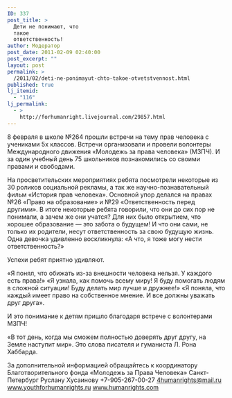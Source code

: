 ```yaml
---
ID: 337
post_title: >
  Дети не понимают, что
  такое
  ответственность!
author: Модератор
post_date: 2011-02-09 02:40:00
post_excerpt: ""
layout: post
permalink: >
  /2011/02/deti-ne-ponimayut-chto-takoe-otvetstvennost.html
published: true
lj_itemid:
  - "116"
lj_permalink:
  - >
    http://forhumanright.livejournal.com/29857.html
---
```

8 февраля в школе №264 прошли встречи на тему прав человека с учениками  5х классов. Встречи организовали и провели волонтеры Международного движения &laquo;Молодежь за права человека&raquo; (МЗПЧ). И за один учебный день 75 школьников познакомились со своими правами и свободами.

На просветительских мероприятиях ребята посмотрели некоторые из 30 роликов социальной рекламы, а так же научно-познавательный фильм &laquo;История прав человека&raquo;. Основной упор делался на правах №26 &laquo;Право на образование&raquo; и №29 &laquo;Ответственность перед другими&raquo;. В итоге некоторые ребята говорили, что они до сих пор не понимали, а зачем же они учатся? Для них было открытием, что хорошее образование &mdash; это забота о будущем! И что они сами, не только их родители, несут ответственность за свою будущую жизнь. Одна девочка удивленно воскликнула: &laquo;А что, я тоже могу нести ответственность?&raquo;

Успехи ребят приятно удивляют.

&laquo;Я понял, что обижать из-за внешности человека нельзя. У каждого есть права!&raquo;
&laquo;Я узнала, как помочь всему миру! Я буду помогать людям в сложной ситуации! Буду делать мир лучше и дружнее!&raquo;
&laquo;Я поняла, что каждый имеет право на собственное мнение. И все должны уважать друг друга&raquo;.

И это понимание к детям пришло благодаря встрече с волонтерами МЗПЧ!

&laquo;В тот день, когда мы сможем полностью доверять друг другу, на Земле наступит мир&raquo;. Это слова писателя и гуманиста Л. Рона Хаббарда.

За дополнительной информацией обращайтесь к координатору
Благотворительного фонда &laquo;Молодежь за Права Человека&raquo; Санкт-Петербург
Руслану Хусаинову
+7-905-267-00-27
4humanrights@mail.ru
www.youthforhumanrights.ru
www.humanrights.com